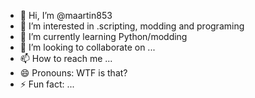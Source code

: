 - 👋 Hi, I’m @maartin853
- 👀 I’m interested in .scripting, modding and programing
- 🌱 I’m currently learning Python/modding
- 💞️ I’m looking to collaborate on ...
- 📫 How to reach me ...
- 😄 Pronouns: WTF is that?
- ⚡ Fun fact: ...

<!---
maartin853/maartin853 is a ✨ special ✨ repository because its `README.md` (this file) appears on your GitHub profile.
You can click the Preview link to take a look at your changes.
--->
